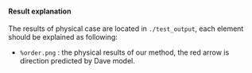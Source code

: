 #### Result explanation

The results of physical case are located in `./test_output`, each element should be explained as following:

+ `%order.png` :  the physical results of our method, the red arrow is direction predicted by Dave model.

